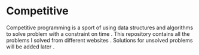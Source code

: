 # Competitive
Competitive programming is a sport of using data structures and algorithms to solve problem with a constraint on time .
This repository contains all the problems I solved from different websites . Solutions for unsolved problems will be added later .
